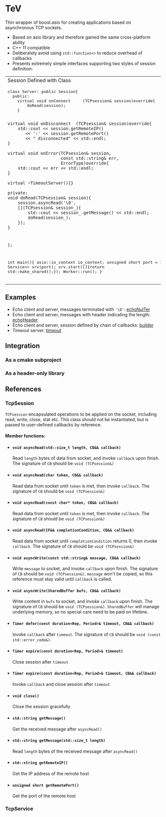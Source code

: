 # TeV
Thin wrapper of boost.asio for creating applications based on asynchronous TCP sockets.

* Based on asio library and therefore gained the same cross-platform ability
* C++ 11 compatible
* Deliberately avoid using `std::function<>` to reduce overhead of callbacks
* Presents extremely simple interfaces supporting two styles of session definition:
<table>
<tr> 
<td>
Session Defined with Class
</td>
<td>
Session Defined with Functions
</td>
</tr>
<tr>
<td>
<pre lang="C++">
class Server: public Session{
  public:
    virtual void onConnect     (TCPsession& session)override{
        doRead(session);
    }

    virtual void onDisconnect  (TCPsession& session)override{
        std::cout << session.getRemoteIP() 
           << ':' << session.getRemotePort() 
           << " disconnected" << std::endl;
    }

    virtual void onError(TCPsession& session, 
                         const std::string& err, 
                         ErrorType)override{
        std::cout << err << std::endl;
    }

    virtual ~TimeoutServer(){}

    private:
    void doRead(TCPsession& session){
        session.asyncRead('\0', 
        [](TCPsession& session_){
            std::cout << session_.getMessage() << std::endl;
            doRead(session_);
        });
    }
};

int main(){
    asio::io_context io_context;
    unsigned short port = 1701;
    Service<> srv(port);
    srv.start([]{return std::make_shared<Server>();});
    Worker::run();
}
</pre>
</td>
<td>
<pre lang="C++">
void doRead(TCPsession& session){
    session.asyncRead('\0', 
    [](TCPsession& session_){
        std::cout << session_.getMessage() << std::endl;
        doRead(session_);
    });
}

int main(){
    asio::io_context io_context;
    
    auto session = SessionBuilder<>().onConnect([](TCPsession& session){
        doRead(session);
    }).onDisconnect([](TCPsession& session){
        std::cout << session.getRemoteIP() 
           << ':' << session.getRemotePort() 
           << " disconnected" << std::endl;
    }).onError([](TCPsession& session, const std::string& err, ErrorType){
        std::cout << err << std::endl;
    }).buildFactory();

    unsigned short port = 1701;
    Service<> srv(port);
    srv.start(session);
    Worker::run();
}
</pre>
</td>
</tr>
</table>

## Examples
* Echo client and server, messages terminated with `'\0'`: [echoNulTer](examples/echoNulTer)
* Echo client and server, messages with header indicating the length: [echoHeader](examples/echoHeader)
* Echo client and server, session defined by chain of callbacks: [builder](examples/builder)
* Timeout server: [timeout](examples/timeout)

## Integration
### As a cmake subproject

### As a header-only library

## References
### TcpSession
`TCPsession` encapsulated operations to be applied on the socket, including read, write, close, stat etc. This class should not be instantiated, but is passed to user-defined callbacks by reference.
#### Member functions:
* #### `void asyncRead(std::size_t length, CB&& callback)`

    Read `length` bytes of data from socket, and invoke `callback` upon finish. The signature of `CB` should be `void (TCPsession&)`

* #### `void asyncRead(char token, CB&& callback)`

    Read data from socket until `token` is met, then invoke `callback`. The signature of `CB` should be `void (TCPsession&)`

* #### `void asyncRead(const char* token, CB&& callback)`

    Read data from socket until `token` is met, then invoke `callback`. The signature of `CB` should be `void (TCPsession&)`

* #### `void asyncRead(CF&& completionCondition, CB&& callback)`

    Read data from socket until `completionCondition` returns 0, then invoke `callback`. The signature of `CB` should be `void (TCPsession&)`

* #### `void asyncWrite(const std::string& message, CB&& callback)`

    Write `message` to socket, and invoke `callback` upon finish. The signature of `CB` should be `void (TCPsession&)`. `message` won't be copied, so this reference must stay valid until `callback` is called.

* #### `void asyncWrite(SharedBuffer bufs, CB&& callback)`

    Write content in `bufs` to socket, and invoke `callback` upon finish. The signature of `CB` should be `void (TCPsession&)`. `SharedBuffer` will manage underlying memory, so no special care need to be paid on lifetime.

* #### `Timer defer(const duration<Rep, Period>& timeout, CB&& callback)`

    Invoke `callback` after `timeout`. The signature of `CB` should be `void (const std::error_code&)`.

* #### `Timer expire(const duration<Rep, Period>& timeout)`

    Close session after `timeout`

* #### `Timer expire(const duration<Rep, Period>& timeout, CB&& callback)`

    Invoke `callback` and close session after `timeout`

* #### `void close()`

    Close the session gracefully

* #### `std::string getMessage()`

    Get the received message after `asyncRead()`

* #### `std::string getMessage(std::size_t length)`

    Read `length` bytes of the received message after `asyncRead()`

* #### `std::string getRemoteIP()`

    Get the IP address of the remote host

* #### `unsigned short getRemotePort()`

    Get the port of the remote host

### TcpService
